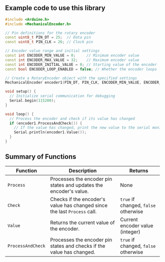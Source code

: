 ## Example code to use this library

```cpp
#include <Arduino.h>
#include <MechanicalEncoder.h>

// Pin definitions for the rotary encoder
const uint8_t PIN_DT = 25;  // Data pin
const uint8_t PIN_CLK = 26; // Clock pin

// Encoder value range and initial settings
const int ENCODER_MIN_VALUE = 0;     // Minimum encoder value
const int ENCODER_MAX_VALUE = 32;    // Maximum encoder value
const int ENCODER_INITIAL_VALUE = 0; // Starting value of the encoder
const bool ENCODER_LOOP_ENABLED = false; // Whether the encoder loops 

// Create a RotaryEncoder object with the specified settings
MechanicalEncoder encoder1(PIN_DT, PIN_CLK, ENCODER_MIN_VALUE, ENCODER_MAX_VALUE, ENCODER_INITIAL_VALUE, ENCODER_LOOP_ENABLED);

void setup() {
  // Initialize serial communication for debugging
  Serial.begin(115200);
}

void loop() {
  // Process the encoder and check if its value has changed
  if (encoder1.ProcessAndCheck()) {
    // If the value has changed, print the new value to the serial monitor
    Serial.println(encoder1.Value());
  }
}
```

## Summary of Functions
| Function          | Description                                                                 | Returns                          |
|-------------------|-----------------------------------------------------------------------------|----------------------------------|
| `Process`         | Processes the encoder pin states and updates the encoder's value.           | None                             |
| `Check`           | Checks if the encoder's value has changed since the last `Process` call.    | `true` if changed, `false` otherwise |
| `Value`           | Returns the current value of the encoder.                                  | Current encoder value (integer)  |
| `ProcessAndCheck` | Processes the encoder pin states and checks if the value has changed.       | `true` if changed, `false` otherwise |
